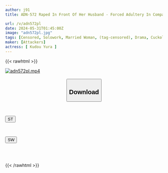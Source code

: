 ```yaml
---
author: j91
title: ADN-572 Raped In Front Of Her Husband - Forced Adultery In Company Housing Yura Kudo

url: /v/adn572pl
date: 2024-05-31T01:45:00Z
image: "adn572pl.jpg"
tags: [Censored, Solowork, Married Woman, (tag-censored), Drama, Cuckold	]
maker: [Attackers]
actress: [ Kudou Yura ]
---
```



{{< rawhtml >}}

<div class="video" data-videoid="3rGg0VMLLpTd7g0">
    <a href="javascript:;">
        <img src="/v/adn572pl/adn572pl.jpg" width="WIDTH" height="HEIGHT" alt="adn572pl.mp4" loading="lazy">
    </a>
</div>

<script type="text/javascript" src="https://j91.asia/asset/on-demand-st.js"></script>

<br>
  <link rel="stylesheet" href="https://j91.asia/asset/bs5.css">
  
  <center>
  <button class="btn btn-primary" type="button" data-bs-toggle="collapse" data-bs-target=".multi-collapse" aria-expanded="false" aria-controls="multiCollapseExample1 multiCollapseExample2"><h2>Download</h2></button></center>
</p>
<div class="row">
  <div class="col">
    <div class="collapse multi-collapse" id="multiCollapseExample1">
      <div class="card card-body">
	      	      <br>
<div class="buttons">  
<p><a href="/v/adn572pl/st.html" target="_blank"><button class="btn-hover color-3"><i class="fa fa-download"></i> ST</button></a></p></div>
    </div>
  </div>
</div>
  <div class="col">
    <div class="collapse multi-collapse" id="multiCollapseExample2">
      <div class="card card-body">
	      <br>
<div class="buttons">
<p><a href="/v/adn572pl/sw.html" target="_blank"><button class="btn-hover color-2"><i class="fa fa-download"></i> SW</button></a></p></div>
<br><br>
      </div>
    </div>
  </div>
</div>

{{< /rawhtml >}}